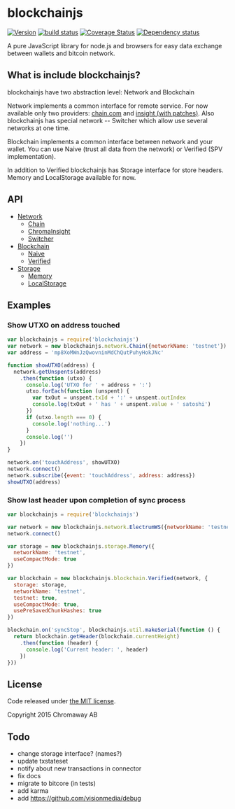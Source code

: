 # blockchainjs

[![Version](http://img.shields.io/npm/v/blockchainjs.svg?style=flat-square)](https://www.npmjs.org/package/blockchainjs)
[![build status](https://img.shields.io/travis/chromaway/blockchainjs.svg?branch=master&style=flat-square)](http://travis-ci.org/chromaway/blockchainjs)
[![Coverage Status](https://img.shields.io/coveralls/chromaway/blockchainjs.svg?style=flat-square)](https://coveralls.io/r/chromaway/blockchainjs)
[![Dependency status](https://img.shields.io/david/chromaway/blockchainjs.svg?style=flat-square)](https://david-dm.org/chromaway/blockchainjs#info=dependencies)

A pure JavaScript library for node.js and browsers for easy data exchange between wallets and bitcoin network.

## What is include blockchainjs?

blockchainjs have two abstraction level: Network and Blockchain

Network implements a common interface for remote service. For now available only two providers: [chain.com](http://chain.com/) and [insight (with patches)](https://github.com/chromaway/insight-api). Also blockchainjs has special network -- Switcher which allow use several networks at one time.

Blockchain implements a common interface between network and your wallet. You can use Naive (trust all data from the network) or Verified (SPV implementation).

In addition to Verified blockchainjs has Storage interface for store headers. Memory and LocalStorage available for now.

## API

  * [Network](docs/networkapi.md)
    * [Chain](docs/networkapi.md#chain)
    * [ChromaInsight](docs/networkapi.md#chromainsight)
    * [Switcher](docs/networkapi.md#switcher)
  * [Blockchain](docs/blockchainapi.md)
    * [Naive](docs/blockchainapi.md#naive)
    * [Verified](docs/blockchainapi.md#verified)
  * [Storage](docs/storageapi.md)
    * [Memory](docs/storageapi.md#memory)
    * [LocalStorage](docs/storageapi.md#localstorage)

## Examples

### Show UTXO on address touched
```js
var blockchainjs = require('blockchainjs')
var network = new blockchainjs.network.Chain({networkName: 'testnet'})
var address = 'mp8XoMWnJzQwovninMdChQutPuhyHokJNc'

function showUTXO(address) {
  network.getUnspents(address)
    .then(function (utxo) {
      console.log('UTXO for ' + address + ':')
      utxo.forEach(function (unspent) {
        var txOut = unspent.txId + ':' + unspent.outIndex
        console.log(txOut + ' has ' + unspent.value + ' satoshi')
      })
      if (utxo.length === 0) {
        console.log('nothing...')
      }
      console.log('')
    })
}

network.on('touchAddress', showUTXO)
network.connect()
network.subscribe({event: 'touchAddress', address: address})
showUTXO(address)
```

### Show last header upon completion of sync process
```js
var blockchainjs = require('blockchainjs')

var network = new blockchainjs.network.ElectrumWS({networkName: 'testnet'})
network.connect()

var storage = new blockchainjs.storage.Memory({
  networkName: 'testnet',
  useCompactMode: true
})

var blockchain = new blockchainjs.blockchain.Verified(network, {
  storage: storage,
  networkName: 'testnet',
  testnet: true,
  useCompactMode: true,
  usePreSavedChunkHashes: true
})

blockchain.on('syncStop', blockchainjs.util.makeSerial(function () {
  return blockchain.getHeader(blockchain.currentHeight)
    .then(function (header) {
      console.log('Current header: ', header)
    })
}))
```

## License

Code released under [the MIT license](LICENSE).

Copyright 2015 Chromaway AB

## Todo

  * change storage interface? (names?)
  * update txstateset
  * notify about new transactions in connector
  * fix docs
  * migrate to bitcore (in tests)
  * add karma
  * add https://github.com/visionmedia/debug

